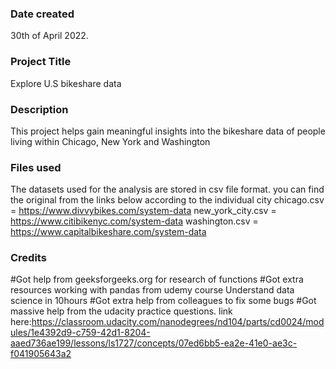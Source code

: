 
### Date created
30th of April 2022.

### Project Title
Explore U.S bikeshare data

### Description
This project helps gain meaningful insights into the bikeshare data of people living within Chicago, New York and Washington

### Files used
The datasets used for the analysis are stored in csv file format. you can find the original from the links below according to the individual city 
chicago.csv = https://www.divvybikes.com/system-data
new_york_city.csv = https://www.citibikenyc.com/system-data
washington.csv = https://www.capitalbikeshare.com/system-data


### Credits
#Got help from geeksforgeeks.org for research of functions
#Got extra resources working with pandas from udemy course Understand data science in 10hours
#Got extra help from colleagues to fix some bugs
#Got massive help from the udacity practice questions. link here:https://classroom.udacity.com/nanodegrees/nd104/parts/cd0024/modules/1e4392d9-c759-42d1-8204-aaed736ae199/lessons/ls1727/concepts/07ed6bb5-ea2e-41e0-ae3c-f041905643a2

